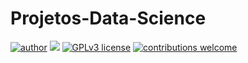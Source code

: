 # Projetos-Data-Science 


[![author](https://img.shields.io/badge/author-juleivas-red.svg)](www.linkedin.com/in/analista-trainee-engenharia-produção) [![](https://img.shields.io/badge/python-3.7+-blue.svg)](https://www.python.org/downloads/release/python-365/) [![GPLv3 license](https://img.shields.io/badge/License-GPLv3-blue.svg)](http://perso.crans.org/besson/LICENSE.html) [![contributions welcome](https://img.shields.io/badge/contributions-welcome-brightgreen.svg?style=flat)](https://github.com/carlosfab/data_science/issues)

<p
   
   
   

